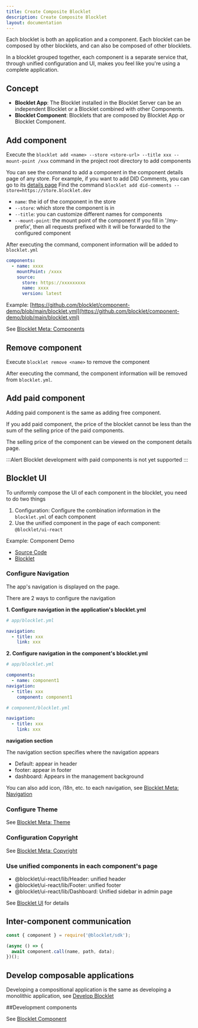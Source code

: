 ```yaml
---
title: Create Composite Blocklet
description: Create Composite Blocklet
layout: documentation
---
```


Each blocklet is both an application and a component. Each blocklet can be composed by other blocklets, and can also be composed of other blocklets.

In a blocklet grouped together, each component is a separate service that, through unified configuration and UI, makes you feel like you're using a complete application.

## Concept

- **Blocklet App**: The Blocklet installed in the Blocklet Server can be an independent Blocklet or a Blocklet combined with other Components.
- **Blocklet Component**: Blocklets that are composed by Blocklet App or Blocklet Component.

## Add component

Execute the `blocklet add <name> --store <store-url> --title xxx --mount-point /xxx` command in the project root directory to add components

You can see the command to add a component in the component details page of any store. For example, if you want to add DID Comments, you can go to its [details page](https://store.blocklet.dev/blocklets/z8ia1WEiBZ7hxURf6LwH21Wpg99vophFwSJdu) Find the command `blocklet add did-comments --store=https://store.blocklet.dev`

- `name`: the id of the component in the store
- `--store`: which store the component is in
- `--title`: you can customize different names for components
- `--mount-point`: the mount point of the component If you fill in '/my-prefix', then all requests prefixed with it will be forwarded to the configured component

After executing the command, component information will be added to `blocklet.yml`

```yml
components:
  - name: xxxx
    mountPoint: /xxxx
    source:
      store: https://xxxxxxxxx
      name: xxxx
      version: latest
```

Example: [https://github.com/blocklet/component-demo/blob/main/blocklet.yml](https://github.com/blocklet/component-demo/blob/main/blocklet.yml)

See [Blocklet Meta: Components](/reference/blocklet-spec#components)

## Remove component

Execute `blocklet remove <name>` to remove the component

After executing the command, the component information will be removed from `blocklet.yml`.

## Add paid component

Adding paid component is the same as adding free component.

If you add paid component, the price of the blocklet cannot be less than the sum of the selling price of the paid components.

The selling price of the component can be viewed on the component details page.

:::Alert
Blocklet development with paid components is not yet supported
:::

## Blocklet UI

To uniformly compose the UI of each component in the blocklet, you need to do two things

1. Configuration: Configure the combination information in the `blocklet.yml` of each component
2. Use the unified component in the page of each component: `@blocklet/ui-react`

Example: Component Demo

- [Source Code](https://github.com/blocklet/component-demo)
- [Blocklet](https://dev.store.blocklet.dev/blocklets/z8iZoDztjkY82fsU26vwE8M94eHDK4tjwrFgd)

### Configure Navigation

The app's navigation is displayed on the page.

There are 2 ways to configure the navigation

**1. Configure navigation in the application's blocklet.yml**

```yml
# app/blocklet.yml

navigation:
  - title: xxx
    link: xxx
```

**2. Configure navigation in the component's blocklet.yml**

```yml
# app/blocklet.yml

components:
  - name: component1
navigation:
  - title: xxx
    component: component1
```

```yml
# component/blocklet.yml

navigation:
  - title: xxx
    link: xxx
```

**navigation section**

The navigation section specifies where the navigation appears

- Default: appear in header
- footer: appear in footer
- dashboard: Appears in the management background

You can also add icon, i18n, etc. to each navigation, see [Blocklet Meta: Navigation](/reference/blocklet-spec#navigation)

### Configure Theme

See [Blocklet Meta: Theme](/reference/blocklet-spec#theme)

### Configuration Copyright

See [Blocklet Meta: Copyright](/reference/blocklet-spec#copyright)

### Use unified components in each component's page

- @blocklet/ui-react/lib/Header: unified header
- @blocklet/ui-react/lib/Footer: unified footer
- @blocklet/ui-react/lib/Dashboard: Unified sidebar in admin page

See [Blocklet UI](/reference/blocklet-ui) for details

## Inter-component communication

```js
const { component } = require('@blocklet/sdk');

(async () => {
  await component.call(name, path, data);
})();
```

## Develop composable applications

Developing a compositional application is the same as developing a monolithic application, see [Develop Blocklet](guide/develop)

##Development components

See [Blocklet Component](guide/component)

<!-- ## Develop multiple blocklets in parralel -->
